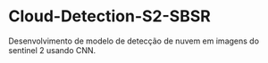 # Cloud-Detection-S2-SBSR
Desenvolvimento de modelo de detecção de nuvem em imagens do sentinel 2 usando CNN.
